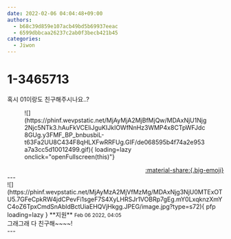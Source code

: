 ```yaml
---
date: 2022-02-06 04:04:48+09:00
authors:
  - b68c39d859e107acb49bd5b69937eeac
  - 6599dbbcaa26237c2ab0f3becb421b45
categories:
  - Jiwon
---
```


# 1-3465713

<div class="post-container" markdown="1">
<div class="content-container md-sidebar__scrollwrap" markdown="1">

혹시 01이랑도 친구해주시나요..?
<figure markdown="1">
![](https://phinf.wevpstatic.net/MjAyMjA2MjBfMjQw/MDAxNjU1Njg2Njc5NTk3.hAuFkVCEliJguKIJkIOWfNnHz3WMP4x8CTpWFJdc8GUg.y3FMF_BP_bnbusbiL-t63Fa2UU8C434F8qHLXFwRRFUg.GIF/de068595b4f74a2e953a7a3cc5d10012499.gif){ loading=lazy onclick="openFullscreen(this)"}
</figure>


</div>
</div>

<div style="text-align: right;" markdown="1">
<a href="https://weverse.io/fromis9/fanpost/1-3465713" style="text-align: right;">:material-share:{.big-emoji}</a>
</div>
---

<div class="comments-container md-sidebar__scrollwrap" markdown="1">
<div class="comment" markdown="1">
<div class='id-container' markdown="1">
![](https://phinf.wevpstatic.net/MjAyMzA2MjVfMzMg/MDAxNjg3NjU0MTExOTU5.7GFeCpkRW4jdCPevFi1sgeF7S4XyLHRSJr1VOBRp7gEg.mY0LxqknzXmYC4oZ6TpxCmdSnAbldBctUiaEHQVjHkgg.JPEG/image.jpg?type=s72){ pfp loading=lazy }
**<span class="artist">지원</span>** <small>Feb 06 2022, 04:05</small><br>
</div>
<div class='comment-body' markdown="1">
그래그래 다 친구해~~~~! 
</div>
</div>
</div>
---
